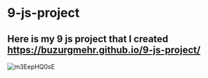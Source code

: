 # 9-js-project
## Here is my 9 js project that I created https://buzurgmehr.github.io/9-js-project/

![m3EepHQ0sE](https://user-images.githubusercontent.com/55697884/159698440-1bf53873-3927-405e-8142-792c0e6f2d73.png)

